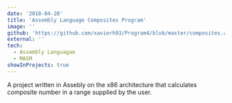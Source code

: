 ```yaml
---
date: '2018-04-20'
title: 'Assembly Language Composites Program'
image: ''
github: 'https://github.com/xavierh93/Program4/blob/master/composites.asm'
external: ''
tech:
  - Assembly Languagae
  - MASM
showInProjects: true
---
```


A project written in Assebly on the x86 architecture that calculates composite number in a range supplied by the user.
